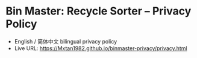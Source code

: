 # Bin Master: Recycle Sorter – Privacy Policy

- English / 简体中文 bilingual privacy policy
- Live URL:
  https://Mxtan1982.github.io/binmaster-privacy/privacy.html
